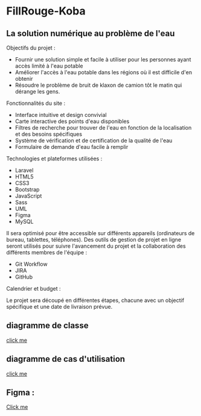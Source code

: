 # FillRouge-Koba
<div class="container px-4 py-5" id="featured-3">
  <h2 class="pb-2 border-bottom">La solution numérique au problème de l'eau</h2>
  <p>Objectifs du projet :</p>
  <ul>
    <li>Fournir une solution simple et facile à utiliser pour les personnes ayant accès limité à l'eau potable</li>
    <li>Améliorer l'accès à l'eau potable dans les régions où il est difficile d'en obtenir</li>
    <li>Résoudre le problème de bruit de klaxon de camion tôt le matin qui dérange les gens.</li>
  </ul>
  <p>Fonctionnalités du site :</p>
  <ul>
    <li>Interface intuitive et design convivial</li>
    <li>Carte interactive des points d'eau disponibles</li>
    <li>Filtres de recherche pour trouver de l'eau en fonction de la localisation et des besoins spécifiques</li>
    <li>Système de vérification et de certification de la qualité de l'eau</li>
    <li>Formulaire de demande d'eau facile à remplir</li>
  </ul>
  <p>Technologies et plateformes utilisées :</p>
  <ul>
    <li>Laravel</li>
    <li>HTML5</li>
    <li>CSS3</li>
    <li>Bootstrap</li>
    <li>JavaScript</li>
    <li>Sass</li>
    <li>UML</li>
    <li>Figma</li>
    <li>MySQL</li>
  </ul>
  <p>Il sera optimisé pour être accessible sur différents appareils (ordinateurs de bureau, tablettes, téléphones). Des outils de gestion de projet en ligne seront utilisés pour suivre l'avancement du projet et la collaboration des différents membres de l'équipe :</p>
  <ul>
    <li>Git Workflow</li>
    <li>JIRA</li>
    <li>GitHub</li>
  </ul>
  <p>Calendrier et budget :</p>
  <p>Le projet sera découpé en différentes étapes, chacune avec un objectif spécifique et une date de livraison prévue.</p>
  <h2> diagramme de classe  </h2>
  <a href="https://lucid.app/lucidchart/f84de33d-a1e6-4d83-b884-2feb2bee30b5/edit?invitationId=inv_4ec4c9be-96a1-4b45-8ee7-3e46a0b1432c&page=0_0#" >click me</a>
    <h2> diagramme de cas d'utilisation  </h2>
  <a href="https://lucid.app/lucidchart/8209d66e-3561-4f73-a07d-88898eed6469/edit?page=0_0&invitationId=inv_8da7a6d1-dd97-4a4b-a5f3-23480805e62c#" >click me</a>
 <h2> Figma : </h2>
 <a href ="https://www.figma.com/file/AgqsCuXijZ3bzvamTQTq7F/Koba?node-id=0-1&t=VDLSeVjAeCWbhAHC-0"> Click me </a>
</div>
